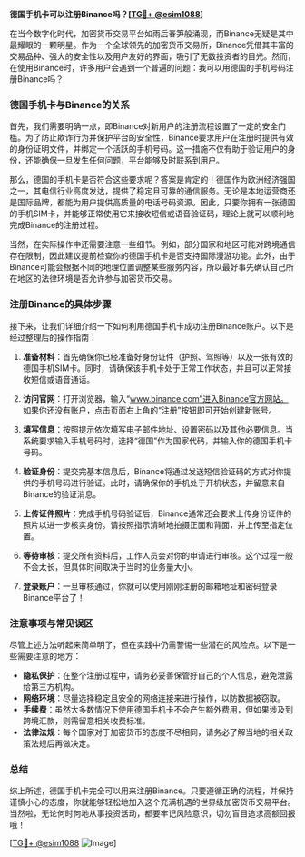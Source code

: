 **德国手机卡可以注册Binance吗？[[TG💪+ @esim1088](https://t.me/s/esim1088)]**

在当今数字化时代，加密货币交易平台如雨后春笋般涌现，而Binance无疑是其中最耀眼的一颗明星。作为一个全球领先的加密货币交易所，Binance凭借其丰富的交易品种、强大的安全性以及用户友好的界面，吸引了无数投资者的目光。然而，在使用Binance时，许多用户会遇到一个普遍的问题：我可以用德国的手机号码注册Binance吗？

### 德国手机卡与Binance的关系

首先，我们需要明确一点，即Binance对新用户的注册流程设置了一定的安全门槛。为了防止欺诈行为并保护平台的安全性，Binance要求用户在注册时提供有效的身份证明文件，并绑定一个活跃的手机号码。这一措施不仅有助于验证用户的身份，还能确保一旦发生任何问题，平台能够及时联系到用户。

那么，德国的手机卡是否符合这些要求呢？答案是肯定的！德国作为欧洲经济强国之一，其电信行业高度发达，提供了稳定且可靠的通信服务。无论是本地运营商还是国际品牌，都能为用户提供高质量的电话号码资源。因此，只要你拥有一张德国的手机SIM卡，并能够正常使用它来接收短信或语音验证码，理论上就可以顺利地完成Binance的注册过程。

当然，在实际操作中还需要注意一些细节。例如，部分国家和地区可能对跨境通信存在限制，因此建议提前检查你的德国手机卡是否支持国际漫游功能。此外，由于Binance可能会根据不同的地理位置调整某些服务内容，所以最好事先确认自己所在地区的法律环境是否允许参与加密货币交易。

### 注册Binance的具体步骤

接下来，让我们详细介绍一下如何利用德国手机卡成功注册Binance账户。以下是经过整理后的操作指南：

1. **准备材料**：首先确保你已经准备好身份证件（护照、驾照等）以及一张有效的德国手机SIM卡。同时，请确保该手机卡处于正常工作状态，并且可以正常接收短信或语音通话。

2. **访问官网**：打开浏览器，输入“www.binance.com”进入Binance官方网站。如果你还没有账户，点击页面右上角的“注册”按钮即可开始创建新账号。

3. **填写信息**：按照提示依次填写电子邮件地址、设置密码以及其他必要信息。当系统要求输入手机号码时，选择“德国”作为国家代码，并输入你的德国手机卡号码。

4. **验证身份**：提交完基本信息后，Binance将通过发送短信验证码的方式对你提供的手机号码进行验证。此时，请确保你的手机处于开机状态，并留意来自Binance的验证消息。

5. **上传证件照片**：完成手机号码验证后，Binance通常还会要求上传身份证件的照片以进一步核实身份。请按照指示清晰地拍摄正面和背面，并上传至指定位置。

6. **等待审核**：提交所有资料后，工作人员会对你的申请进行审核。这个过程一般不会太长，但具体时间取决于当时的业务量大小。

7. **登录账户**：一旦审核通过，你就可以使用刚刚注册的邮箱地址和密码登录Binance平台了！

### 注意事项与常见误区

尽管上述方法听起来简单明了，但在实践中仍需警惕一些潜在的风险点。以下是一些需要注意的地方：

- **隐私保护**：在整个注册过程中，请务必妥善保管好自己的个人信息，避免泄露给第三方机构。
- **网络环境**：尽量选择稳定且安全的网络连接来进行操作，以防数据被窃取。
- **手续费**：虽然大多数情况下使用德国手机卡不会产生额外费用，但如果涉及到跨境汇款，则需留意相关收费标准。
- **法律法规**：每个国家对于加密货币的态度不尽相同，请务必了解当地的相关政策法规后再做决定。

### 总结

综上所述，德国手机卡完全可以用来注册Binance。只要遵循正确的流程，并保持谨慎小心的态度，你就能够轻松地加入这个充满机遇的世界级加密货币交易平台。当然啦，无论何时何地从事投资活动，都要牢记风险意识，切勿盲目追求高额回报哦！

[[TG💪+ @esim1088](https://t.me/s/esim1088) ![Image](https://i.postimg.cc/4NQfJmqS/Snipaste-2025-05-13-00-14-12.png)]